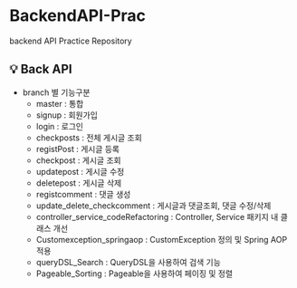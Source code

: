 # BackendAPI-Prac
backend API Practice Repository

## 💡 Back API
- branch 별 기능구분
  - master : 통합
  - signup : 회원가입
  - login : 로그인
  - checkposts : 전체 게시글 조회
  - registPost : 게시글 등록
  - checkpost : 게시글 조회
  - updatepost : 게시글 수정
  - deletepost : 게시글 삭제
  - registcomment : 댓글 생성
  - update_delete_checkcomment : 게시글과 댓글조회, 댓글 수정/삭제
  - controller_service_codeRefactoring : Controller, Service 패키지 내 클래스 개선
  - Customexception_springaop : CustomException 정의 및 Spring AOP 적용
  - queryDSL_Search : QueryDSL을 사용하여 검색 기능
  - Pageable_Sorting : Pageable을 사용하여 페이징 및 정렬